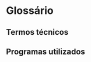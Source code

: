 <!-- TITLE: Glossario -->
<!-- SUBTITLE: A quick summary of Glossario -->

# Glossário
## Termos técnicos
## Programas utilizados